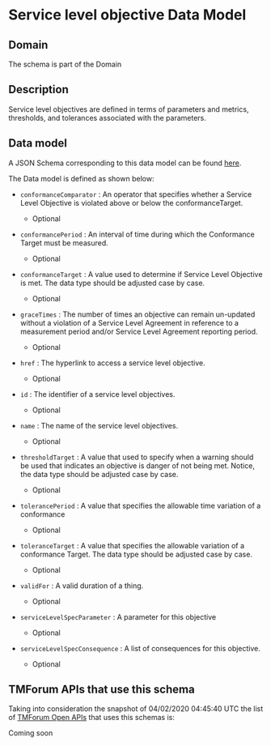 # Service level objective Data Model

## Domain

The  schema is part of the  Domain

## Description

Service level objectives are defined in terms of parameters and metrics, thresholds, and tolerances 
associated with the parameters.

## Data model

A JSON Schema corresponding to this data model can be found
[here](https://github.com/tmforum-rand/schemas/blob/candidates/Service/ServiceLevelObjective.schema.json).

The Data model is defined as shown below:
- `conformanceComparator` : An operator that specifies whether a Service Level Objective is 
violated above or below the conformanceTarget.

  - Optional

- `conformancePeriod` : An interval of time during which the Conformance Target must be measured.

  - Optional

- `conformanceTarget` : A value used to determine if Service Level Objective is met. 
The data type should be adjusted case by case.

  - Optional

- `graceTimes` : The number of times an objective can remain un-updated without 
a violation of a Service Level Agreement in reference to a measurement period and/or Service Level Agreement reporting period.

  - Optional

- `href` : The hyperlink to access a service level objective.

  - Optional

- `id` : The identifier of a service level objectives.

  - Optional

- `name` : The name of the service level objectives.

  - Optional

- `thresholdTarget` : A value that used to specify when a warning should be used 
that indicates an objective is danger of not being met. Notice, the data type should be adjusted case by case.

  - Optional

- `tolerancePeriod` : A value that specifies the allowable time variation of a conformance

  - Optional

- `toleranceTarget` : A value that specifies the allowable variation of a conformance 
Target. The data type should be adjusted case by case.

  - Optional

- `validFor` : A valid duration of a thing.

  - Optional

- `serviceLevelSpecParameter` : A parameter for this objective

  - Optional

- `serviceLevelSpecConsequence` : A list of consequences for this objective.

  - Optional





## TMForum APIs that use this schema

Taking into consideration the snapshot of 04/02/2020 04:45:40 UTC the list of [TMForum Open APIs](https://www.tmforum.org/open-apis/) that uses this schemas is:

Coming soon